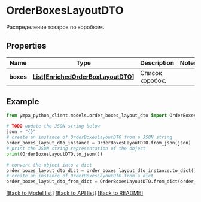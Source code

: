 # OrderBoxesLayoutDTO

Распределение товаров по коробкам.

## Properties

Name | Type | Description | Notes
------------ | ------------- | ------------- | -------------
**boxes** | [**List[EnrichedOrderBoxLayoutDTO]**](EnrichedOrderBoxLayoutDTO.md) | Список коробок. | 

## Example

```python
from ympa_python_client.models.order_boxes_layout_dto import OrderBoxesLayoutDTO

# TODO update the JSON string below
json = "{}"
# create an instance of OrderBoxesLayoutDTO from a JSON string
order_boxes_layout_dto_instance = OrderBoxesLayoutDTO.from_json(json)
# print the JSON string representation of the object
print(OrderBoxesLayoutDTO.to_json())

# convert the object into a dict
order_boxes_layout_dto_dict = order_boxes_layout_dto_instance.to_dict()
# create an instance of OrderBoxesLayoutDTO from a dict
order_boxes_layout_dto_from_dict = OrderBoxesLayoutDTO.from_dict(order_boxes_layout_dto_dict)
```
[[Back to Model list]](../README.md#documentation-for-models) [[Back to API list]](../README.md#documentation-for-api-endpoints) [[Back to README]](../README.md)


